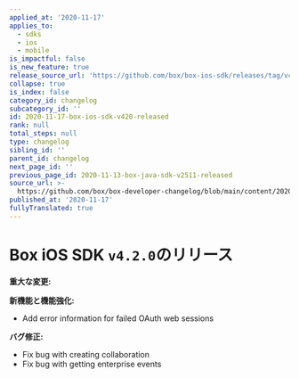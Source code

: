 ```yaml
---
applied_at: '2020-11-17'
applies_to:
  - sdks
  - ios
  - mobile
is_impactful: false
is_new_feature: true
release_source_url: 'https://github.com/box/box-ios-sdk/releases/tag/v4.2.0'
collapse: true
is_index: false
category_id: changelog
subcategory_id: ''
id: 2020-11-17-box-ios-sdk-v420-released
rank: null
total_steps: null
type: changelog
sibling_id: ''
parent_id: changelog
next_page_id: ''
previous_page_id: 2020-11-13-box-java-sdk-v2511-released
source_url: >-
  https://github.com/box/box-developer-changelog/blob/main/content/2020/11-17-box-ios-sdk-v420-released.md
published_at: '2020-11-17'
fullyTranslated: true
---
```

# Box iOS SDK `v4.2.0`のリリース

**重大な変更:**

**新機能と機能強化:**

* Add error information for failed OAuth web sessions

**バグ修正:**

* Fix bug with creating collaboration
* Fix bug with getting enterprise events
